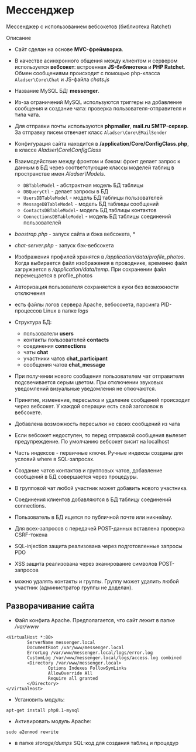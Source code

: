 # Мессенджер

Мессенджер с использованием вебсокетов (библиотека Ratchet)

Описание
* Сайт сделан на основе **MVC-фреймворка**.
* В качестве асинхронного общения между клиентом и сервером используется **вебсокет**: встроенная **JS-библиотека** и **PHP Ratchet**.
Обмен сообщениями происходит с помощью php-класса ``Aladser\Core\Chat`` и JS-файла *chats.js*
* Название MySQL БД: **messenger**. 
* Из-за ограничений MySQL используются триггеры на добавление сообщения и создание чата: проверка пользователя-отправителя и типа чата. 
* Для отправки почты используются **phpmailer**, **mail.ru SMTP-сервер**. За отправку писем отвечает класс ``Aladser\Core\EMailSender``
* Конфигурация сайта находится в **/application/Core/ConfigClass.php**, в классе *Aladser\Core\ConfigClass*
* Взаимодействие между фронтом и бэком: фронт делает запрос к данным в БД через соответстующие классы моделей таблиц в пространстве имен *Aladser\Models*.
  + ``DBTableModel`` - абстрактная модель БД таблицы
  + ``DBQueryCtl`` - делает запросы в БД
  + ``UsersDBTableModel`` - модель БД таблицы пользователей
  + ``MessageDBTableModel`` - модель БД таблицы сообщений
  + ``ContactsDBTableModel``- модель БД таблицы контактов
  + ``ConnectionsDBTableModel`` - модель БД таблицы соединений пользователей
* *boostrap.php* - запуск сайта и бэка вебсокета, *
* *chat-server.php* - запуск бэк-вебсокета
* Изображения профилей хранятся в */application/data/profile_photos*. Когда выбирается файл изображения в проводнике, временно файл загружается в */application/data/temp*. При сохранении файл перемещается в profile_photos
* Авторизация пользователя сохраняется в куки без возможности отключения
* есть файлы логов сервера Apache, вебосокета, парсинга PID-процессов Linux в папке *logs*


* Структура БД:
  + пользователи **users**
  + контакты пользователей **contacts**
  + соединения **connections**
  + чаты **chat**
  + участники чатов **chat_participant**
  + сообщения чатов **chat_message**


* При получении нового сообщения пользователем чат отправителя подсвечивается серым цветом. При отключении звуковых уведомлений визуальные уведомления не откючаются.
* Принятие, изменение, пересылка и удаление сообщений происходит через вебсокет. У каждой операции есть свой заголовок в вебсокете.
* Добавлена возможность пересылки не своих сообщений из чата
* Если вебсокет недоступен, то перед отправкой сообщения вылезет предупреждение. По умолчанию вебсокет висит на localhost
* Часть индексов - первичные ключи. Ручные индексы созданы для условий where в SQL-запросах.
* Создание чатов контактов и групповых чатов, добавление сообщений в БД совершается через процедуры.
* В групповой чат любой участник может добавить нового участника.
* Соединения клиентов добавляются в БД таблицу соединений connections.
* Пользователь в БД ищется по публичной почте или никнейму.
* Для всех-запросов с передачей POST-данных вставлена проверка CSRF-токена
* SQL-injection защита реализована через подготовленные запросы PDO
* XSS защита реализована через эканирование символов POST-запросов
* можно удалять контакты и группы. Группу может удалить любой участник (администратор группы не доделан).

## Разворачивание сайта

* Файл конфига Apache. Предполагается, что сайт лежит в папке */var/www*

```
<VirtualHost *:80>
        ServerName messenger.local
        DocumentRoot /var/www/messenger.local
        ErrorLog /var/www/messenger.local/logs/error.log
        CustomLog /var/www/messenger.local/logs/access.log combined
        <Directory /var/www/messenger.local>    
                Options Indexes FollowSymLinks               
                AllowOverride All               
                Require all granted    
        </Directory>      
</VirtualHost>
```

* Установить модуль: 

``apt-get install php8.1-mysql``

* Активировать модуль Apache: 

``sudo a2enmod rewrite``

* в папке *storage/dumps* SQL-код для создания таблиц и процедур